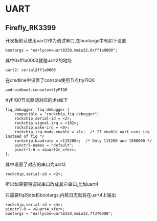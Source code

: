 # UART

## Firefly_RK3399

开发板默认使用uart2作为调试串口,在bootargs中有如下设置

	bootargs = "earlycon=uart8250,mmio32,0xff1a0000";

其中0xff1a0000就是uart2的地址

	uart2: serial@ff1a0000

在cmdline中设置了console使用节点ttyFIQ0

	androidboot.console=ttyFIQ0

ttyFIQ0节点驱动对应的dts如下

    fiq_debugger: fiq-debugger {
        compatible = "rockchip,fiq-debugger";
        rockchip,serial-id = <2>;
        rockchip,signal-irq = <182>;
        rockchip,wake-irq = <0>;
        rockchip,irq-mode-enable = <1>;  /* If enable uart uses irq instead of fiq */
        rockchip,baudrate = <115200>;  /* Only 115200 and 1500000 */
        pinctrl-names = "default";
        pinctrl-0 = <&uart2c_xfer>;
    };

其中设置了对应的串口为uart2

	rockchip,serial-id = <2>;

所以如果要将调试串口改成其它串口,比如uart4

只需要fiq的dts和bootargs,内核日志就将在uart4上输出

	rockchip,serial-id = <4>;
	pinctrl-0 = <&uart4_xfer>;
	bootargs = "earlycon=uart8250,mmio32,ff370000";
